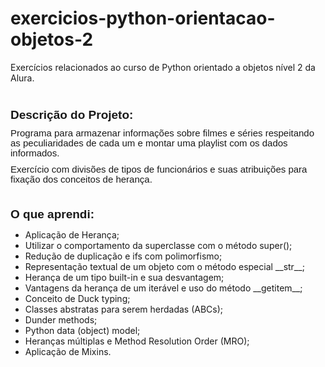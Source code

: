 # exercicios-python-orientacao-objetos-2
 Exercícios relacionados ao curso de Python orientado a objetos nível 2 da Alura.

<p style='margin-top:0cm;margin-right:0cm;margin-bottom:8.0pt;margin-left:0cm;line-height:107%;font-size:15px;font-family:"Calibri",sans-serif;'>&nbsp;</p>
<p style='margin-top:0cm;margin-right:0cm;margin-bottom:8.0pt;margin-left:0cm;line-height:107%;font-size:15px;font-family:"Calibri",sans-serif;'><strong><span style="font-size:19px;line-height:107%;">Descri&ccedil;&atilde;o do Projeto:</span></strong></p>
<p style='margin-top:0cm;margin-right:0cm;margin-bottom:8.0pt;margin-left:0cm;line-height:107%;font-size:15px;font-family:"Calibri",sans-serif;'>Programa para armazenar informa&ccedil;&otilde;es sobre filmes e s&eacute;ries respeitando as peculiaridades de cada um e montar uma playlist com os dados informados.</p>
<p style='margin-top:0cm;margin-right:0cm;margin-bottom:8.0pt;margin-left:0cm;line-height:107%;font-size:15px;font-family:"Calibri",sans-serif;'>Exerc&iacute;cio com divis&otilde;es de tipos de funcion&aacute;rios e suas atribui&ccedil;&otilde;es para fixa&ccedil;&atilde;o dos conceitos de heran&ccedil;a.</p>
<p style='margin-top:0cm;margin-right:0cm;margin-bottom:8.0pt;margin-left:0cm;line-height:107%;font-size:15px;font-family:"Calibri",sans-serif;'>&nbsp;</p>
<p style='margin-top:0cm;margin-right:0cm;margin-bottom:8.0pt;margin-left:0cm;line-height:107%;font-size:15px;font-family:"Calibri",sans-serif;'><strong><span style="font-size:19px;line-height:107%;">O que aprendi:</span></strong></p>
<ul style="list-style-type: disc;">
    <li>Aplica&ccedil;&atilde;o de Heran&ccedil;a;</li>
    <li>Utilizar o comportamento da superclasse com o m&eacute;todo super();</li>
    <li>Redu&ccedil;&atilde;o de duplica&ccedil;&atilde;o e ifs com polimorfismo;</li>
    <li>Representa&ccedil;&atilde;o textual de um objeto com o m&eacute;todo especial __str__;</li>
    <li>Heran&ccedil;a de um tipo built-in e sua desvantagem;</li>
    <li>Vantagens da heran&ccedil;a de um iter&aacute;vel e uso do m&eacute;todo __getitem__;</li>
    <li>Conceito de Duck typing;</li>
    <li>Classes abstratas para serem herdadas (ABCs);</li>
    <li>Dunder methods;</li>
    <li>Python data (object) model;</li>
    <li>Heran&ccedil;as m&uacute;ltiplas e Method Resolution Order (MRO);</li>
    <li>Aplica&ccedil;&atilde;o de Mixins.</li>
</ul>


